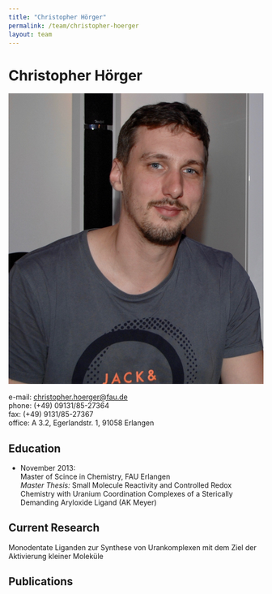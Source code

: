 ```yaml
---
title: "Christopher Hörger"
permalink: /team/christopher-hoerger
layout: team
---
```


# Christopher Hörger

<div class="profile">
<img src="/assets/img/ch_page.jpg" class="img-responsive">
<p>
e-mail: <a href="christopher.hoerger@fau.de">christopher.hoerger@fau.de</a><br> 
phone: (+49) 09131/85-27364<br>
fax:  (+49) 9131/85-27367<br>
office: A 3.2, Egerlandstr. 1, 91058 Erlangen <br>
</p>
</div>

## Education

- November 2013: <br>
Master of Scince in Chemistry, FAU Erlangen<br>
_Master Thesis:_ Small Molecule Reactivity and Controlled Redox Chemistry with Uranium Coordination Complexes of a Sterically Demanding Aryloxide Ligand (AK Meyer)


## Current Research

Monodentate Liganden zur Synthese von Urankomplexen mit dem Ziel der Aktivierung kleiner Moleküle

## Publications
